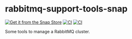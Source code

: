 # rabbitmq-support-tools-snap

[![Get it from the Snap Store](https://snapcraft.io/static/images/badges/en/snap-store-black.svg)](https://snapcraft.io/rabbitmq-support-tools)
[![CI](https://github.com/nicolasbock/rabbitmq-support-tools-snap/actions/workflows/CI.yaml/badge.svg)](https://github.com/nicolasbock/rabbitmq-support-tools-snap/actions/workflows/CI.yaml)
[![CI](https://github.com/nicolasbock/rabbitmq-support-tools-snap/actions/workflows/package.yaml/badge.svg)](https://github.com/nicolasbock/rabbitmq-support-tools-snap/actions/workflows/package.yaml)

Some tools to manage a RabbitMQ cluster.
